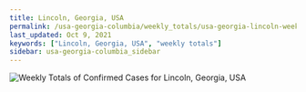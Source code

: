 ```yaml
---
title: Lincoln, Georgia, USA
permalink: /usa-georgia-columbia/weekly_totals/usa-georgia-lincoln-weekly_totals.html
last_updated: Oct 9, 2021
keywords: ["Lincoln, Georgia, USA", "weekly totals"]
sidebar: usa-georgia-columbia_sidebar
---
```


![Weekly Totals of Confirmed Cases for Lincoln, Georgia, USA](/covid_tracker/images/graphs/usa-georgia-lincoln-weekly_totals_graph.png)

